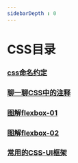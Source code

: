 ```yaml
---
sidebarDepth : 0
---
```


# CSS目录

### [css命名约定](./practise/css命名约定.md)

### [聊一聊CSS中的注释](./practise/聊一聊CSS中的注释.md)

### [图解flexbox-01](./practise/图解flexbox.md)

### [图解flexbox-02](./practise/图解flexbox-02.md)

### [常用的CSS-UI框架](./practise/常用的CSS-UI框架.md)
